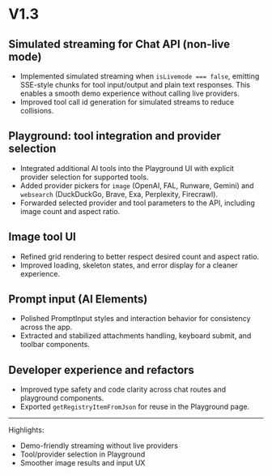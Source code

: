 # V1.3

## Simulated streaming for Chat API (non-live mode)

- Implemented simulated streaming when `isLivemode === false`, emitting SSE-style chunks for tool input/output and plain text responses. This enables a smooth demo experience without calling live providers.
- Improved tool call id generation for simulated streams to reduce collisions.

## Playground: tool integration and provider selection

- Integrated additional AI tools into the Playground UI with explicit provider selection for supported tools.
- Added provider pickers for `image` (OpenAI, FAL, Runware, Gemini) and `websearch` (DuckDuckGo, Brave, Exa, Perplexity, Firecrawl).
- Forwarded selected provider and tool parameters to the API, including image count and aspect ratio.

## Image tool UI

- Refined grid rendering to better respect desired count and aspect ratio.
- Improved loading, skeleton states, and error display for a cleaner experience.

## Prompt input (AI Elements)

- Polished PromptInput styles and interaction behavior for consistency across the app.
- Extracted and stabilized attachments handling, keyboard submit, and toolbar components.

## Developer experience and refactors

- Improved type safety and code clarity across chat routes and playground components.
- Exported `getRegistryItemFromJson` for reuse in the Playground page.

---

Highlights:

- Demo-friendly streaming without live providers
- Tool/provider selection in Playground
- Smoother image results and input UX
